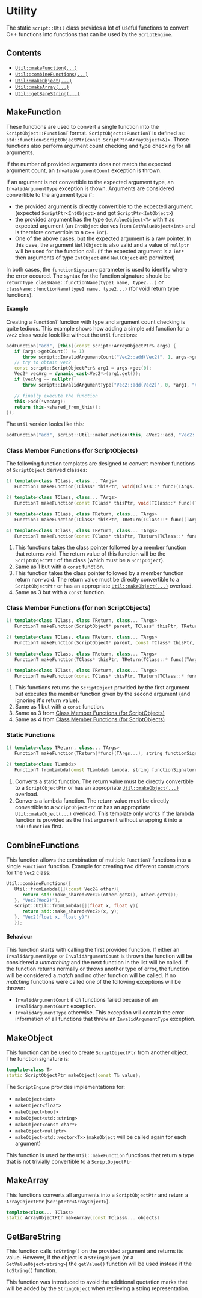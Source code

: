 # Utility

The static `script::Util` class provides a lot of useful functions to convert C++ functions into functions that can be used by the `ScriptEngine`.

## Contents

* [`Util::makeFunction(...)`](#makefunction)
* [`Util::combineFunctions(...)`](#combinefunctions)
* [`Util::makeObject(...)`](#makeobject)
* [`Util::makeArray(...)`](#makearray)
* [`Util::getBareString(...)`](#getbarestring)

## MakeFunction

These functions are used to convert a single function into the `ScriptObject::FunctionT` format. `ScriptObject::FunctionT` is defined as: `std::function<ScriptObjectPtr(const ScriptPtr<ArrayObject>&)>`. Those functions also perform argument count checking and type checking for all arguments.

If the number of provided arguments does not match the expected argument count, an `InvalidArgumentCount` exception is thrown.

If an argument is not convertible to the expected argument type, an `InvalidArgumentType` exception is thown. Arguments are considered convertible to the argument type if:
* the provided argument is directly convertible to the expected argument. (expected `ScriptPtr<IntObject>` and got `ScriptPtr<IntObject>`)
* the provided argument has the type `GetValueObject<T>` with `T` as expected argument (an `IntObject` derives from `GetValueObject<int>` and is therefore convertible to a c++ `int`).
* One of the above cases, but the expected argument is a raw pointer. In this case, the argument `NullObject` is also valid and a value of `nullptr` will be used for the function call. (if the expected argument is a `int*` then arguments of type `IntObject` and `NullObject` are permitted)
 
In both cases, the `functionSignature` parameter is used to identify where the error occured. The syntax for the function signature should be `returnType className::functionName(type1 name, type2...)` or `className::functionName(type1 name, type2...)` (for void return type functions).

#### Example
Creating a `FunctionT` function with type and argument count checking is quite tedious. This example shows how adding a simple `add` function for a `Vec2` class would look like without the `Util` functions:

```c++
addFunction("add", [this](const script::ArrayObjectPtr& args) {
   if (args->getCount() != 1)
      throw script::InvalidArgumentCount("Vec2::add(Vec2)", 1, args->getCount());
   // try to obtain vec2
   const script::ScriptObjectPtr& arg1 = args->get(0);
   Vec2* vecArg = dynamic_cast<Vec2*>(arg1.get());
   if (vecArg == nullptr)
      throw script::InvalidArgumentType("Vec2::add(Vec2)", 0, *arg1, "Vec2");

   // finally execute the function
   this->add(*vecArg);
   return this->shared_from_this();
});
```

The `Util` version looks like this:
```c++
addFunction("add", script::Util::makeFunction(this, &Vec2::add, "Vec2::add(Vec2)"));
```

### Class Member Functions (for ScriptObjects)
The following function templates are designed to convert member functions of `ScriptObject` derived classes:

```c++
1) template<class TClass, class... TArgs>
   FunctionT makeFunction(TClass* thisPtr, void(TClass::* func)(TArgs...), string functionSignature);

2) template<class TClass, class... TArgs>
   FunctionT makeFunction(const TClass* thisPtr, void(TClass::* func)(TArgs...) const, string functionSignature);

3) template<class TClass, class TReturn, class... TArgs>
   FunctionT makeFunction(TClass* thisPtr, TReturn(TClass::* func)(TArgs...), string functionSignature);

4) template<class TClass, class TReturn, class... TArgs>
   FunctionT makeFunction(const TClass* thisPtr, TReturn(TClass::* func)(TArgs...) const, string functionSignature);
```

1) This functions takes the class pointer followed by a member function that returns void. The return value of this function will be the `ScriptObjectPtr` of the class (which must be a `ScripObject`).
2) Same as 1 but with a `const` function.
3) This function takes the class pointer followed by a member function return non-void. The return value must be directly convertible to a `ScriptObjectPtr` or has an appropriate [`Util::makeObject(...)`](#makeobject) overload.
4) Same as 3 but with a `const` function.

### Class Member Functions (for non ScriptObjects)

```c++
1) template<class TClass, class TReturn, class... TArgs>
   FunctionT makeFunction(ScriptObject* parent, TClass* thisPtr, TReturn(TClass::* func)(TArgs...), string functionSignature);
   
2) template<class TClass, class TReturn, class... TArgs>
   FunctionT makeFunction(ScriptObject* parent, const TClass* thisPtr, TReturn(TClass::* func)(TArgs...) const, string functionSignature);
   
3) template<class TClass, class TReturn, class... TArgs>
   FunctionT makeFunction(TClass* thisPtr, TReturn(TClass::* func)(TArgs...), string functionSignature);

4) template<class TClass, class TReturn, class... TArgs>
   FunctionT makeFunction(const TClass* thisPtr, TReturn(TClass::* func)(TArgs...) const, string functionSignature);
```

1) This functions returns the `ScriptObject` provided by the first argument but executes the member function given by the second argument (and ignoring it's return value).
2) Same as 1 but with a `const` function.
3) Same as 3 from [Class Member Functions (for ScriptObjects)](#class-member-functions-for-scriptobjects)
4) Same as 4 from [Class Member Functions (for ScriptObjects)](#class-member-functions-for-scriptobjects)

### Static Functions

```c++
1) template<class TReturn, class... TArgs>
   FunctionT makeFunction(TReturn(*func)(TArgs...), string functionSignature);
   
2) template<class TLambda>
   FunctionT fromLambda(const TLambda& lambda, string functionSignature);
```

1) Converts a static function. The return value must be directly convertible to a `ScriptObjectPtr` or has an appropriate [`Util::makeObject(...)`](#makeobject) overload.
2) Converts a lambda function. The return value must be directly convertible to a `ScriptObjectPtr` or has an appropriate [`Util::makeObject(...)`](#makeobject) overload. This template only works if the lambda function is provided as the first argument without wrapping it into a `std::function` first.

## CombineFunctions

This function allows the combination of multiple `FunctionT` functions into a single `FunctionT` function. Example for creating two different constructors for the `Vec2` class:

```c++
Util::combineFunctions({
   Util::fromLambda([](const Vec2& other){
      return std::make_shared<Vec2>(other.getX(), other.getY());
   }, "Vec2(Vec2)"),
   script::Util::fromLambda([](float x, float y){
      return std::make_shared<Vec2>(x, y);
   }, "Vec2(float x, float y)")
   });
```

#### Behaviour
This function starts with calling the first provided function. If either an `InvalidArgumentType` or `InvalidArgumentCount` is thrown the function will be considered a *unmatching* and the next function in the list will be called. If the function returns normally or throws another type of error, the function will be considered a *match* and no other function will be called. If no *matching* functions were called one of the following exceptions will be thrown:
* `InvalidArgumentCount` if *all* functions failed because of an `InvalidArgumentCount` exception.
* `InvalidArgumentType` otherwise. This exception will contain the error information of all functions that threw an `InvalidArgumentType` exception.

## MakeObject

This function can be used to create `ScriptObjectPtr` from another object. The function signature is:

```c++
template<class T>
static ScriptObjectPtr makeObject(const T& value);
```

The `ScriptEngine` provides implementations for:
* `makeObject<int>`
* `makeObject<float>`
* `makeObject<bool>`
* `makeObject<std::string>`
* `makeObject<const char*>`
* `makeObject<nullptr>`
* `makeObject<std::vector<T>>` (`makeObject` will be called again for each argument)

This function is used by the `Util::makeFunction` functions that return a type that is not trivially convertible to a `ScriptObjectPtr`

## MakeArray

This functions converts all arguments into a `ScriptObjectPtr` and return a `ArrayObjectPtr` (`ScriptPtr<ArrayObject>`).
```c++
template<class... TClass>
static ArrayObjectPtr makeArray(const TClass&... objects)
```

## GetBareString

This function calls `toString()` on the provided argument and returns its value. However, if the object is a `StringObject` (or a `GetValueObject<string>`) the `getValue()` function will be used instead if the `toString()` function.

This function was introduced to avoid the additional quotation marks that will be added by the `StringObject` when retrieving a string representation.
